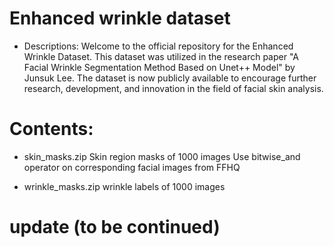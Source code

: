 # Enhanced wrinkle dataset

- Descriptions:
Welcome to the official repository for the Enhanced Wrinkle Dataset. This dataset was utilized in the research paper "A Facial Wrinkle Segmentation Method Based on Unet++ Model" by Junsuk Lee. The dataset is now publicly available to encourage further research, development, and innovation in the field of facial skin analysis.

# Contents:
- skin_masks.zip
Skin region masks of 1000 images
Use bitwise_and operator on corresponding facial images from FFHQ

- wrinkle_masks.zip
wrinkle labels of 1000 images

# update (to be continued)
